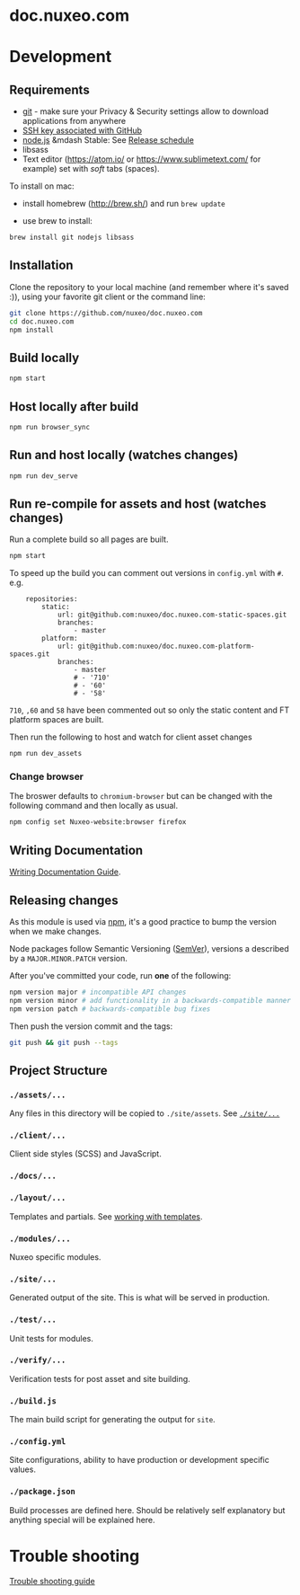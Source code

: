 # doc.nuxeo.com

# Development

## Requirements
- [git](https://git-scm.com/) - make sure your Privacy & Security settings allow to download applications from anywhere
- [SSH key associated with GitHub](https://help.github.com/articles/generating-an-ssh-key/)
- [node.js](https://nodejs.org) &mdash Stable: See [Release schedule](https://github.com/nodejs/LTS#lts_schedule)
- libsass
- Text editor (https://atom.io/ or https://www.sublimetext.com/ for example) set with _soft_ tabs (spaces).

To install on mac:
- install homebrew (http://brew.sh/) and run ```brew update```

- use brew to install:
```bash
brew install git nodejs libsass
```

## Installation
Clone the repository to your local machine (and remember where it's saved :)), using your favorite git client or the command line:
```bash
git clone https://github.com/nuxeo/doc.nuxeo.com
cd doc.nuxeo.com
npm install
```

## Build locally
```bash
npm start
```

## Host locally after build
```bash
npm run browser_sync
```

## Run and host locally (watches changes)
```bash
npm run dev_serve
```

## Run re-compile for assets and host (watches changes)
Run a complete build so all pages are built.
```bash
npm start
```
To speed up the build you can comment out versions in `config.yml` with `#`. e.g.
```
    repositories:
        static:
            url: git@github.com:nuxeo/doc.nuxeo.com-static-spaces.git
            branches:
                - master
        platform:
            url: git@github.com:nuxeo/doc.nuxeo.com-platform-spaces.git
            branches:
                - master
                # - '710'
                # - '60'
                # - '58'
```
`710`, `,60` and `58` have been commented out so only the static content and FT platform spaces are built.

Then run the following to host and watch for client asset changes
```bash
npm run dev_assets
```

### Change browser
The broswer defaults to `chromium-browser` but can be changed with the following command and then locally as usual.
```bash
npm config set Nuxeo-website:browser firefox
```
## Writing Documentation
[Writing Documentation Guide](./docs/writing-documentation.md#writing-documentation).

## Releasing changes
As this module is used via [npm](https://www.npmjs.com/), it's a good practice to bump the version when we make changes.

Node packages follow Semantic Versioning ([SemVer](http://semver.org/)), versions a described by a `MAJOR.MINOR.PATCH` version.

After you've committed your code, run **one** of the following:
```bash
npm version major # incompatible API changes
npm version minor # add functionality in a backwards-compatible manner
npm version patch # backwards-compatible bug fixes
```
Then push the version commit and the tags:
```bash
git push && git push --tags
```

## Project Structure
### `./assets/...`
Any files in this directory will be copied to `./site/assets`. See [`./site/...`](#site)

### `./client/...`
Client side styles (SCSS) and JavaScript.

### `./docs/...`

### `./layout/...`
Templates and partials. See [working with templates](./docs/writing-documentation.md#writing-documentation).

### `./modules/...`
Nuxeo specific modules.

### `./site/...`
Generated output of the site. This is what will be served in production.

### `./test/...`
Unit tests for modules.

### `./verify/...`
Verification tests for post asset and site building.

### `./build.js`
The main build script for generating the output for `site`.

### `./config.yml`
Site configurations, ability to have production or development specific values.

### `./package.json`
Build processes are defined here. Should be relatively self explanatory but anything special will be explained here.

# Trouble shooting
[Trouble shooting guide](./docs/trouble-shooting.md#trouble-shooting)
